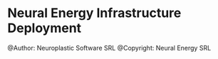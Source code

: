 # Neural Energy Infrastructure Deployment

@Author: Neuroplastic Software SRL
@Copyright: Neural Energy SRL